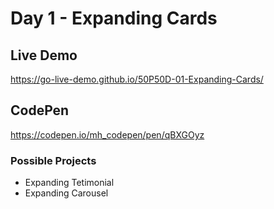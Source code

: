 # Day 1 - Expanding Cards 

## Live Demo  
https://go-live-demo.github.io/50P50D-01-Expanding-Cards/

## CodePen
https://codepen.io/mh_codepen/pen/qBXGOyz 

### Possible Projects

- Expanding Tetimonial
- Expanding Carousel


